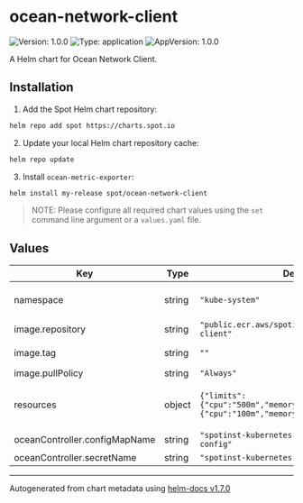 # ocean-network-client

![Version: 1.0.0](https://img.shields.io/badge/Version-1.0.0-informational?style=flat-square) ![Type: application](https://img.shields.io/badge/Type-application-informational?style=flat-square) ![AppVersion: 1.0.0](https://img.shields.io/badge/AppVersion-1.0.0-informational?style=flat-square)

A Helm chart for Ocean Network Client.

## Installation

1. Add the Spot Helm chart repository:

```sh
helm repo add spot https://charts.spot.io
```

2. Update your local Helm chart repository cache:

```sh
helm repo update
```

3. Install `ocean-metric-exporter`:

```sh
helm install my-release spot/ocean-network-client
```

> NOTE: Please configure all required chart values using the `set` command line argument or a `values.yaml` file.

## Values

| Key | Type | Default | Description |
|-----|------|---------|-------------|
| namespace | string | `"kube-system"` | (Optional) Namespace where components should be installed. |
| image.repository | string | `"public.ecr.aws/spotinst-dev/spot-network-client"` | (Optional) Image repository. |
| image.tag | string | `""` | (Optional) Image tag. Defaults to `.Chart.AppVersion`. |
| image.pullPolicy | string | `"Always"` | (Optional) Image pull policy. |
| resources | object | `{"limits":{"cpu":"500m","memory":"500Mi"},"requests":{"cpu":"100m","memory":"50Mi"}}` | (Optional) Resource requests and limits. Ref: http://kubernetes.io/docs/user-guide/compute-resources/ |
| oceanController.configMapName | string | `"spotinst-kubernetes-cluster-controller-config"` | (Optional) ConfigMap name. |
| oceanController.secretName | string | `"spotinst-kubernetes-cluster-controller"` | (Optional) Secret name. |

----------------------------------------------
Autogenerated from chart metadata using [helm-docs v1.7.0](https://github.com/norwoodj/helm-docs/releases/v1.7.0)
